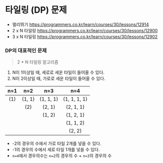 # 타일링 (DP) 문제

- 멀리뛰기 https://programmers.co.kr/learn/courses/30/lessons/12914
- 2 x N 타일링 https://programmers.co.kr/learn/courses/30/lessons/12900
- 3 x N 타일링 https://programmers.co.kr/learn/courses/30/lessons/12902



### DP의 대표적인 문제 

>  2 * N 타일링 알고리즘

1. N이 1이상일 때, 세로로 세운 타일이 들어올 수 있다.
2. N이 2이상일 때, 가로로 세운 타일이 들어올 수 있다.



| n=1  |  n=2   |    n=3    |     n=4      |
| :--: | :----: | :-------: | :----------: |
| (1)  | (1, 1) | (1, 1, 1) | (1, 1, 1, 1) |
|      |  (2)   |  (2, 1)   |  (2, 1, 1)   |
|      |        |  (1, 2)   |  (1, 2, 1)   |
|      |        |           |  (1, 1, 2)   |
|      |        |           |    (2, 2)    |

- -2의 경우의 수에서 가로 타일 2개를 넣을 수 있다.
- -1의 경우의 수에서 세로 타일 1개를 넣을 수 있다.
- `n=4`에서 경우의수는 `n=2`의 경우의 수 + `n=3`의 경우의 수

